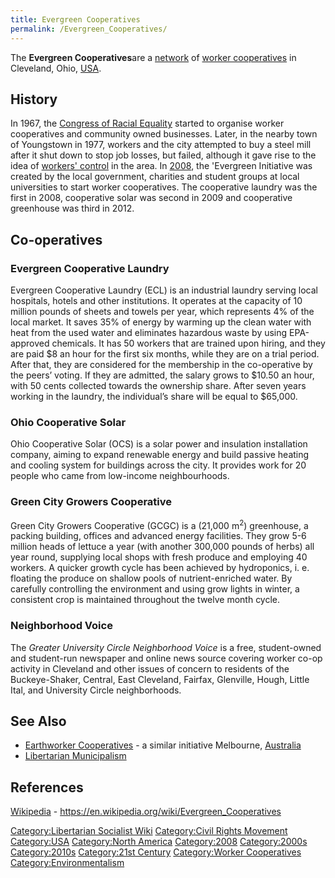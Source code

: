 ```yaml
---
title: Evergreen Cooperatives
permalink: /Evergreen_Cooperatives/
---
```


The **Evergreen Cooperatives**are a
[network](Network_(Organisation).md "wikilink") of [worker
cooperatives](Worker_Cooperative.md "wikilink") in Cleveland, Ohio,
[USA](United_States_of_America.md "wikilink").

## History

In 1967, the [Congress of Racial
Equality](Congress_of_Racial_Equality_(USA).md "wikilink") started to
organise worker cooperatives and community owned businesses. Later, in
the nearby town of Youngstown in 1977, workers and the city attempted to
buy a steel mill after it shut down to stop job losses, but failed,
although it gave rise to the idea of [workers'
control](Workers'_Self-Management.md "wikilink") in the area. In
[2008](Timeline_of_Libertarian_Socialism_in_North_America.md "wikilink"),
the 'Evergreen Initiative was created by the local government, charities
and student groups at local universities to start worker cooperatives.
The cooperative laundry was the first in 2008, cooperative solar was
second in 2009 and cooperative greenhouse was third in 2012.

## Co-operatives

### Evergreen Cooperative Laundry

Evergreen Cooperative Laundry (ECL) is an industrial laundry serving
local hospitals, hotels and other institutions. It operates at the
capacity of 10 million pounds of sheets and towels per year, which
represents 4% of the local market. It saves 35% of energy by warming up
the clean water with heat from the used water and eliminates hazardous
waste by using EPA-approved chemicals. It has 50 workers that are
trained upon hiring, and they are paid \$8 an hour for the first six
months, while they are on a trial period. After that, they are
considered for the membership in the co-operative by the peers’ voting.
If they are admitted, the salary grows to \$10.50 an hour, with 50 cents
collected towards the ownership share. After seven years working in the
laundry, the individual’s share will be equal to \$65,000.

### Ohio Cooperative Solar

Ohio Cooperative Solar (OCS) is a solar power and insulation
installation company, aiming to expand renewable energy and build
passive heating and cooling system for buildings across the city. It
provides work for 20 people who came from low-income neighbourhoods.

### Green City Growers Cooperative

Green City Growers Cooperative (GCGC) is a (21,000 m<sup>2</sup>)
greenhouse, a packing building, offices and advanced energy facilities.
They grow 5-6 million heads of lettuce a year (with another 300,000
pounds of herbs) all year round, supplying local shops with fresh
produce and employing 40 workers. A quicker growth cycle has been
achieved by hydroponics, i. e. floating the produce on shallow pools of
nutrient-enriched water. By carefully controlling the environment and
using grow lights in winter, a consistent crop is maintained throughout
the twelve month cycle.

### Neighborhood Voice

The *Greater University Circle Neighborhood Voice* is a free,
student-owned and student-run newspaper and online news source covering
worker co-op activity in Cleveland and other issues of concern to
residents of the Buckeye-Shaker, Central, East Cleveland, Fairfax,
Glenville, Hough, Little Ital, and University Circle neighborhoods.

## See Also

- [Earthworker Cooperatives](Earthworker_Cooperatives.md "wikilink") - a
  similar initiative Melbourne, [Australia](Australia.md "wikilink")
- [Libertarian Municipalism](Libertarian_Municipalism.md "wikilink")

## References

[Wikipedia](Wikipedia.md "wikilink") -
<https://en.wikipedia.org/wiki/Evergreen_Cooperatives>

[Category:Libertarian Socialist
Wiki](Category:Libertarian_Socialist_Wiki.md "wikilink") [Category:Civil
Rights Movement](Category:Civil_Rights_Movement.md "wikilink")
[Category:USA](Category:USA.md "wikilink") [Category:North
America](Category:North_America.md "wikilink")
[Category:2008](Category:2008.md "wikilink")
[Category:2000s](Category:2000s.md "wikilink")
[Category:2010s](Category:2010s.md "wikilink") [Category:21st
Century](Category:21st_Century.md "wikilink") [Category:Worker
Cooperatives](Category:Worker_Cooperatives.md "wikilink")
[Category:Environmentalism](Category:Environmentalism.md "wikilink")